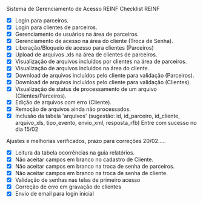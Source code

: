 ﻿Sistema de Gerenciamento de Acesso REINF
Checklist REINF

- [x] Login para parceiros.
- [x] Login para clientes de parceiros.
- [x] Gerenciamento de usuários na área de parceiros.
- [x] Gerenciamento de acesso na área do cliente (Troca de Senha). 
- [x] Liberação/Bloqueio de acesso para clientes (Parceiros)
- [x] Upload de arquivos .xls na área de clientes de parceiros.
- [x] Visualização de arquivos incluídos por clientes na área de parceiros.
- [x] Visualização de arquivos incluídos na área do cliente.
- [x] Download de arquivos incluídos pelo cliente para validação (Parceiros). 
- [x] Download de arquivos incluídos pelo cliente para validação (Clientes). 
- [x] Visualização de status de processamento de um arquivo (Clientes/Parceiros).
- [x] Edição de arquivos com erro (Cliente).
- [x] Remoção de arquivos ainda não processados. 
- [x] Inclusão da tabela 'arquivos' (sugestão: id, id_parceiro, id_cliente, arquivo_xls, tipo_evento, envio_xml, resposta_rfb)
Entre com sucesso no dia 15/02

Ajustes e melhorias verificados, prazo para correções 20/02.....

- [x] Leitura da tabela ocorrências na guia relatórios. 
- [x] Não aceitar campos em branco no cadastro de Cliente.
- [x] Não aceitar campos em branco na troca de senha de parceiros.
- [x] Não aceitar campos em branco na troca de senha de cliente.
- [x] Validação de senhas nas telas de primeiro acesso
- [x] Correção de erro em gravação de clientes
- [x] Envio de email para login inicial

